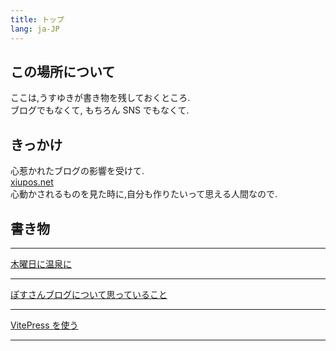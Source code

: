 ```yaml
---
title: トップ
lang: ja-JP
---
```


## この場所について

ここは,うすゆきが書き物を残しておくところ.  
ブログでもなくて, もちろん SNS でもなくて.

## きっかけ

心惹かれたブログの影響を受けて.  
[xiupos.net](https://xiupos.net/)  
心動かされるものを見た時に,自分も作りたいって思える人間なので.

## 書き物

<hr>

[木曜日に温泉に](/sakura_spring)

<hr>

[ぽすさんブログについて思っていること](/xiupos)

<hr>

[VitePress を使う](/first)

<hr>

